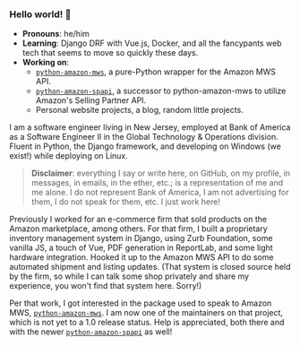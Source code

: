 ### Hello world! 👋

- **Pronouns**: he/him
- **Learning**: Django DRF with Vue.js, Docker, and all the fancypants web tech that seems to move so quickly these days.
- **Working on**:
  - [`python-amazon-mws`][pam_link], a pure-Python wrapper for the Amazon MWS API.
  - [`python-amazon-spapi`][pasapi_link], a successor to python-amazon-mws to utilize Amazon's Selling Partner API.
  - Personal website projects, a blog, random little projects.

I am a software engineer living in New Jersey, employed at Bank of America as a Software Engineer II in the Global Technology & Operations division. Fluent in Python, the Django framework, and developing on Windows (we exist!) while deploying on Linux.

> **Disclaimer**: everything I say or write here, on GitHub, on my profile, in messages, in emails, in the ether, etc.; is a representation of me and me alone. I do not represent Bank of America, I am not advertising for them, I do not speak for them, etc. I just work here!

Previously I worked for an e-commerce firm that sold products on the Amazon marketplace, among others. For that firm, I built a proprietary inventory management system in Django, using Zurb Foundation, some vanilla JS, a touch of Vue, PDF generation in ReportLab, and some light hardware integration. Hooked it up to the Amazon MWS API to do some automated shipment and listing updates. (That system is closed source held by the firm, so while I can talk some shop privately and share my experience, you won't find that system here. Sorry!)

Per that work, I got interested in the package used to speak to Amazon MWS, [`python-amazon-mws`][pam_link]. I am now one of the maintainers on that project, which is not yet to a 1.0 release status. Help is appreciated, both there and with the newer [`python-amazon-spapi`][pasapi_link] as well!

<!--
**GriceTurrble/griceturrble** is a ✨ _special_ ✨ repository because its `README.md` (this file) appears on your GitHub profile.

Here are some ideas to get you started:

- 🔭 I’m currently working on ...
- 🌱 I’m currently learning ...
- 👯 I’m looking to collaborate on ...
- 🤔 I’m looking for help with ...
- 💬 Ask me about ...
- 📫 How to reach me: ...
- 😄 Pronouns: ...
- ⚡ Fun fact: ...
-->

[pam_link]: https://github.com/python-amazon-mws/python-amazon-mws
[pasapi_link]: https://github.com/python-amazon-mws/python-amazon-spapi
